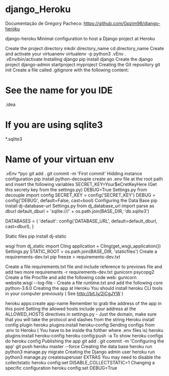 # django_Heroku

Documentação de Gregory Pacheco: https://github.com/Gpzim98/django-heroku

django-heroku
Minimal configuration to host a Django project at Heroku

Create the project directory
mkdir directory_name
cd directory_name
Create and activate your virtuanenv
virtualenv -p python3 .vEnv
. .vEnv/bin/activate
Installing django
pip install django
Create the django project
django-admin startproject myproject
Creating the Git repository
git init
Create a file called .gitignore with the following content:
# See the name for you IDE
.idea
# If you are using sqlite3
*.sqlite3
# Name of your virtuan env
.vEnv
*pyc
git add .
git commit -m 'First commit'
Hidding instance configuration
pip install python-decouple
create an .env file at the root path and insert the following variables
SECRET_KEY=Your$eCretKeyHere (Get this secrety key from the settings.py)
DEBUG=True
Settings.py
from decouple import config
SECRET_KEY = config('SECRET_KEY')
DEBUG = config('DEBUG', default=False, cast=bool)
Configuring the Data Base
pip install dj-database-url
Settings.py
from dj_database_url import parse as dburl
default_dburl = 'sqlite:///' + os.path.join(BASE_DIR, 'db.sqlite3')

DATABASES = { 'default': config('DATABASE_URL', default=default_dburl, cast=dburl), }

Static files
pip install dj-static

wsgi
from dj_static import Cling
application = Cling(get_wsgi_application())
Settings.py
STATIC_ROOT = os.path.join(BASE_DIR, 'staticfiles')
Create a requirements-dev.txt
pip freeze > requirements-dev.txt

Create a file requirements.txt file and include reference to previows file and add two more requirements
-r requirements-dev.txt
gunicorn
psycopg2
Create a file Procfile and add the following code
web: gunicorn website.wsgi --log-file -
Create a file runtime.txt and add the following core
python-3.6.0
Creating the app at Heroku
You should install heroku CLI tools in your computer previously ( See http://bit.ly/2jCgJYW )

heroku apps:create app-name Remember to grab the address of the app in this point
Setting the allowed hosts
include your address at the ALLOWED_HOSTS directives in settings.py - Just the domain, make sure that you will take the protocol and slashes from the string
Heroku install config plugin
heroku plugins:install heroku-config
Sending configs from .env to Heroku ( You have to be inside tha folther where .env files is)
heroku plugins:install heroku-config
heroku config:push -a
To show heroku configs do
heroku config
Publishing the app
git add .
git commit -m 'Configuring the app'
git push heroku master --force
Creating the data base
heroku run python3 manage.py migrate
Creating the Django admin user
heroku run python3 manage.py createsuperuser
EXTRAS
You may need to disable the collectstatic
heroku config:set DISABLE_COLLECTSTATIC=1
Changing a specific configuration
heroku config:set DEBUG=True
